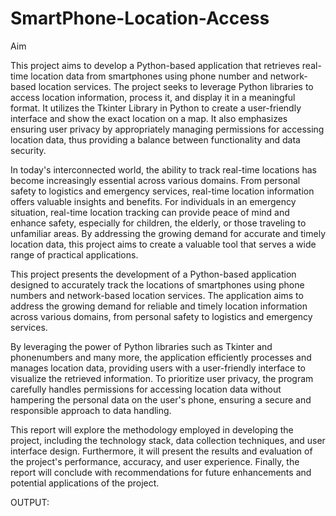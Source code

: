 # SmartPhone-Location-Access
Aim

This project aims to develop a Python-based application that retrieves real-time location data from smartphones using phone number and network-based location services. The project seeks to leverage Python libraries to access location information, process it, and display it in a meaningful format. It utilizes the Tkinter Library in Python to create a user-friendly interface and show the exact location on a map. It also emphasizes ensuring user privacy by appropriately managing permissions for accessing location data, thus providing a balance between functionality and data security.

In today's interconnected world, the ability to track real-time locations has become increasingly essential across various domains. From personal safety to logistics and emergency services, real-time location information offers valuable insights and benefits. For individuals in an emergency situation, real-time location tracking can provide peace of mind and enhance safety, especially for children, the elderly, or those traveling to unfamiliar areas. By addressing the growing demand for accurate and timely location data, this project aims to create a valuable tool that serves a wide range of practical applications.

This project presents the development of a Python-based application designed to accurately track the locations of smartphones using phone numbers and network-based location services. The application aims to address the growing demand for reliable and timely location information across various domains, from personal safety to logistics and emergency services.

By leveraging the power of Python libraries such as Tkinter and phonenumbers and many more, the application efficiently processes and manages location data, providing users with a user-friendly interface to visualize the retrieved information. To prioritize user privacy, the program carefully handles permissions for accessing location data without hampering the personal data on the user's phone, ensuring a secure and responsible approach to data handling.

This report will explore the methodology employed in developing the project, including the technology stack, data collection techniques, and user interface design. Furthermore, it will present the results and evaluation of the project's performance, accuracy, and user experience. Finally, the report will conclude with recommendations for future enhancements and potential applications of the project.


OUTPUT:
